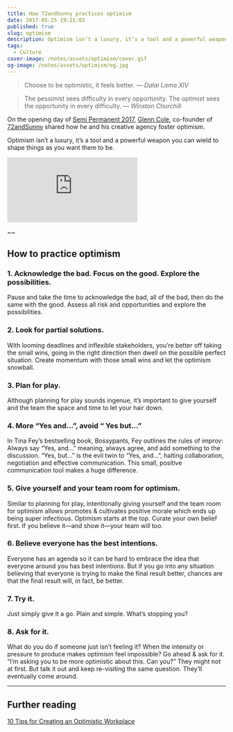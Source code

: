 ```yaml
---
title: How 72andSunny practices optimism
date: 2017-05-25 19:21:03
published: true
slug: optimism
description: Optimism isn’t a luxury, it’s a tool and a powerful weapon you can wield to shape things as you want them to be.
tags:
  - Culture
cover-image: /notes/assets/optimism/cover.gif
og-image: /notes/assets/optimism/og.jpg
---
```


> Choose to be optimistic, it feels better.
> <cite>— Dalai Lama XIV</cite>

> The pessimist sees difficulty in every opportunity. The optimist sees the opportunity in every difficulty.
> <cite>— Winston Churchill</cite>

On the opening day of [Semi Permanent 2017](http://beta.semipermanent.com/events/sydney-2017), [Glenn Cole](https://twitter.com/glenncole), co-founder of [72andSunny](http://www.72andsunny.com/) shared how he and his creative agency foster optimism.

Optimism isn’t a luxury, it’s a tool and a powerful weapon you can wield to shape things as you want them to be.

<div class="aspect-w-16 aspect-h-9 my-5">
  <iframe src="https://www.youtube.com/embed/nFTRwD85AQ4?rel=0" frameborder="0" allowfullscreen=""></iframe>
</div>

~~

## How to practice optimism

### 1. Acknowledge the bad. Focus on the good. Explore the possibilities.

Pause and take the time to acknowledge the bad, all of the bad, then do the same with the good. Assess all risk and opportunities and explore the possibilities.

### 2. Look for partial solutions.

With looming deadlines and inflexible stakeholders, you’re better off taking the small wins, going in the right direction then dwell on the possible perfect situation. Create momentum with those small wins and let the optimism snowball.

### 3. Plan for play.

Although planning for play sounds ingenue, it’s important to give yourself and the team the space and time to let your hair down.

### 4. More “Yes and…”, avoid “ Yes but…”

In Tina Fey’s bestselling book, Bossypants, Fey outlines the rules of improv: Always say “Yes, and…” meaning, always agree, and add something to the discussion. “Yes, but…” is the evil twin to “Yes, and…”, halting collaboration, negotiation and effective communication. This small, positive communication tool makes a huge difference.

### 5. Give yourself and your team room for optimism.

Similar to planning for play, intentionally giving yourself and the team room for optimism allows promotes & cultivates positive morale which ends up being super infectious. Optimism starts at the top. Curate your own belief first. If you believe it—and show it—your team will too.

### 6. Believe everyone has the best intentions.

Everyone has an agenda so it can be hard to embrace the idea that everyone around you has best intentions. But if you go into any situation believing that everyone is trying to make the final result better, chances are that the final result will, in fact, be better.

### 7. Try it.

Just simply give it a go. Plain and simple. What’s stopping you?

### 8. Ask for it.

What do you do if someone just isn’t feeling it? When the intensity or pressure to produce makes optimism feel impossible? Go ahead & ask for it. “I’m asking you to be more optimistic about this. Can you?” They might not at first. But talk it out and keep re-visiting the same question. They’ll eventually come around.

---

## Further reading

[10 Tips for Creating an Optimistic Workplace](https://www.inc.com/shawn-murphy/10-tips-for-creating-an-optimistic-workplace.html)
